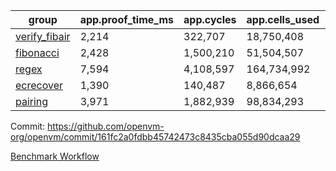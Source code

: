 | group | app.proof_time_ms | app.cycles | app.cells_used | leaf.proof_time_ms | leaf.cycles | leaf.cells_used |
| -- | -- | -- | -- | -- | -- | -- |
| [verify_fibair](https://github.com/openvm-org/openvm/blob/benchmark-results/benchmarks-pr/2005/verify_fibair-161fc2a0fdbb45742473c8435cba055d90dcaa29.md) | 2,214 |  322,707 |  18,750,408 |- | - | - |
| [fibonacci](https://github.com/openvm-org/openvm/blob/benchmark-results/benchmarks-pr/2005/fibonacci-161fc2a0fdbb45742473c8435cba055d90dcaa29.md) | 2,428 |  1,500,210 |  51,504,507 |- | - | - |
| [regex](https://github.com/openvm-org/openvm/blob/benchmark-results/benchmarks-pr/2005/regex-161fc2a0fdbb45742473c8435cba055d90dcaa29.md) | 7,594 |  4,108,597 |  164,734,992 |- | - | - |
| [ecrecover](https://github.com/openvm-org/openvm/blob/benchmark-results/benchmarks-pr/2005/ecrecover-161fc2a0fdbb45742473c8435cba055d90dcaa29.md) | 1,390 |  140,487 |  8,866,654 |- | - | - |
| [pairing](https://github.com/openvm-org/openvm/blob/benchmark-results/benchmarks-pr/2005/pairing-161fc2a0fdbb45742473c8435cba055d90dcaa29.md) | 3,971 |  1,882,939 |  98,834,293 |- | - | - |


Commit: https://github.com/openvm-org/openvm/commit/161fc2a0fdbb45742473c8435cba055d90dcaa29

[Benchmark Workflow](https://github.com/openvm-org/openvm/actions/runs/17077173284)
